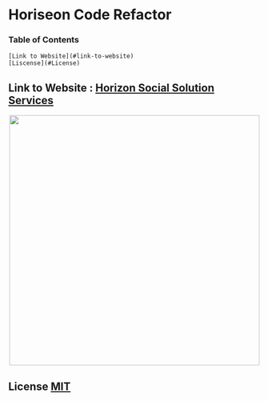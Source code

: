 
# Horiseon Code Refactor

### Table of Contents
    [Link to Website](#link-to-website)
    [Liscense](#License)




## Link to Website : [Horizon Social Solution Services](https://yogibruce.github.io/horiseon-code-refactor/)


<div align="center">
<img src="assets/images/Screenshot.png" width ="500px"/>
</div>

## License [MIT](http://choosealicense.com/licenses/mit/)